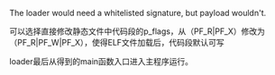 The loader would need a whitelisted signature, but payload wouldn't.

可以选择直接修改静态文件中代码段的p_flags，从（PF_R|PF_X）修改为（PF_R|PF_W|PF_X），使得ELF文件加载后，代码段默认可写

loader最后从得到的main函数入口进入主程序运行。
